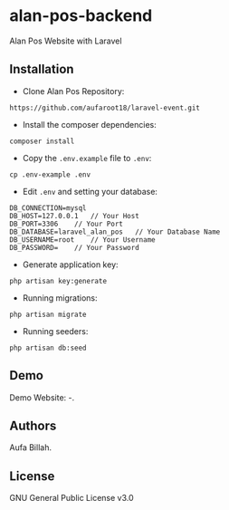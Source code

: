 # alan-pos-backend
Alan Pos Website with Laravel

## Installation

- Clone Alan Pos Repository:
```
https://github.com/aufaroot18/laravel-event.git
```
- Install the composer dependencies:
```
composer install
```
- Copy the `.env.example` file to `.env`:
```
cp .env-example .env
```
- Edit `.env` and setting your database:
```
DB_CONNECTION=mysql
DB_HOST=127.0.0.1   // Your Host
DB_PORT=3306	// Your Port
DB_DATABASE=laravel_alan_pos   // Your Database Name
DB_USERNAME=root    // Your Username
DB_PASSWORD=    // Your Password
```
- Generate application key:
```
php artisan key:generate
```
- Running migrations:
```
php artisan migrate
```
- Running seeders:
```
php artisan db:seed
```

## Demo
Demo Website: -.

## Authors
Aufa Billah.

## License
GNU General Public License v3.0
